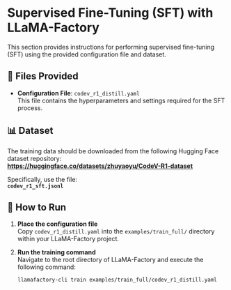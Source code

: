 # Supervised Fine-Tuning (SFT) with LLaMA-Factory

This section provides instructions for performing supervised fine-tuning (SFT) using the provided configuration file and dataset.

## 📁 Files Provided

- **Configuration File**: `codev_r1_distill.yaml`  
  This file contains the hyperparameters and settings required for the SFT process.

## 📊 Dataset

The training data should be downloaded from the following Hugging Face dataset repository:  
**https://huggingface.co/datasets/zhuyaoyu/CodeV-R1-dataset**

Specifically, use the file:  
**`codev_r1_sft.jsonl`**

## 🚀 How to Run

1. **Place the configuration file**  
   Copy `codev_r1_distill.yaml` into the `examples/train_full/` directory within your LLaMA-Factory project.

2. **Run the training command**  
   Navigate to the root directory of LLaMA-Factory and execute the following command:

   ```bash
   llamafactory-cli train examples/train_full/codev_r1_distill.yaml
   ```